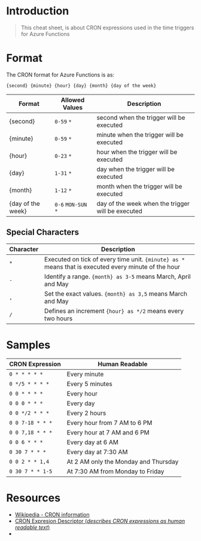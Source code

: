 # Introduction
> This cheat sheet, is about CRON expressions used in the time triggers for Azure Functions

# Format
The CRON format for Azure Functions is as:

```
{second} {minute} {hour} {day} {month} {day of the week}
```

|Format|Allowed Values|Description|
|--|--|--|
|{second}|`0-59` `*`|second when the trigger will be executed|
|{minute}|`0-59` `*`|minute when the trigger will be executed|
|{hour}|`0-23` `*`|hour when the trigger will be executed|
|{day}|`1-31` `*`|day when the trigger will be executed|
|{month}|`1-12` `*`|month when the trigger will be executed|
|{day of the week}|`0-6` `MON-SUN` `*`|day of the week when the trigger will be executed|

## Special Characters

|Character|Description|
|--|--|
|`*`|Executed on tick of every time unit. `{minute} as *` means that is executed every minute of the hour|
|`-`|Identify a range. `{month} as 3-5` means March, April and May|
|`,`|Set the exact values. `{month} as 3,5` means March and May|
|`/`|Defines an increment `{hour} as */2` means every two hours|

# Samples
|CRON Expression|Human Readable|
|--|--|
|`0 * * * * *`|Every minute|
|`0 */5 * * * *`|Every 5 minutes|
|`0 0 * * * *`|Every hour|
|`0 0 0 * * *`|Every day|
|`0 0 */2 * * *`|Every 2 hours|
|`0 0 7-18 * * *`|Every hour from 7 AM to 6 PM|
|`0 0 7,18 * * *`|Every hour at 7 AM and 6 PM|
|`0 0 6 * * *`|Every day at 6 AM|
|`0 30 7 * * *`|Every day at 7:30 AM|
|`0 0 2 * * 1,4`|At 2 AM only the Monday and Thursday|
|`0 30 7 * * 1-5`|At 7:30 AM from Monday to Friday|

# Resources
- [Wikipedia - CRON information](https://en.wikipedia.org/wiki/Cron)
- [CRON Expresion Descriptor (*describes CRON expressions as human readable text*)](https://bradymholt.github.io/cron-expression-descriptor/)
- 
